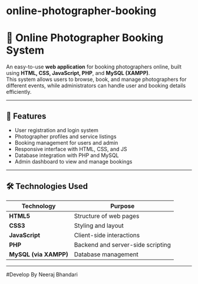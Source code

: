 # online-photographer-booking
# 📸 Online Photographer Booking System

An easy-to-use **web application** for booking photographers online, built using **HTML, CSS, JavaScript, PHP**, and **MySQL (XAMPP)**.  
This system allows users to browse, book, and manage photographers for different events, while administrators can handle user and booking details efficiently.

---

## 🚀 Features

- User registration and login system  
- Photographer profiles and service listings  
- Booking management for users and admin  
- Responsive interface with HTML, CSS, and JS  
- Database integration with PHP and MySQL  
- Admin dashboard to view and manage bookings  

---

## 🛠️ Technologies Used

| Technology | Purpose |
|-------------|----------|
| **HTML5** | Structure of web pages |
| **CSS3** | Styling and layout |
| **JavaScript** | Client-side interactions |
| **PHP** | Backend and server-side scripting |
| **MySQL (via XAMPP)** | Database management |

---
#Develop By Neeraj Bhandari

